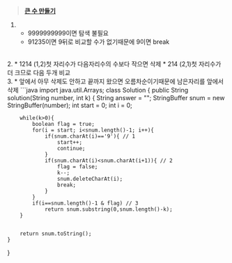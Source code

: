 ﻿> **[큰 수 만들기](https://programmers.co.kr/learn/courses/30/lessons/42883)**
1.
	* 9999999999이면 탐색 불필요
	* 91235이면 9뒤로 비교할 수가 없기때문에 9이면 break
<br/>
2. 
	*  1214 (1,2)첫 자리수가 다음자리수의 수보다 작으면 삭제
	*  214 (2,1)첫 자리수가 더 크므로 다음 두개 비교
<br/>
3. 
	*  앞에서 아무 삭제도 안하고 끝까지 왔으면 오름차순이기때문에 남은자리를 앞에서 삭제
```java
import java.util.Arrays;
class Solution {
    public String solution(String number, int k) {
        String answer = "";
        StringBuffer snum = new StringBuffer(number);
        int start = 0;
        int i = 0;
        
        while(k>0){
            boolean flag = true;
            for(i = start; i<snum.length()-1; i++){
                if(snum.charAt(i)=='9'){ // 1
                    start++;
                    continue;
                }
                if(snum.charAt(i)<snum.charAt(i+1)){ // 2
                    flag = false;
                    k--;
                    snum.deleteCharAt(i);
                    break;
                }
            }
            if(i==snum.length()-1 & flag) // 3
                return snum.substring(0,snum.length()-k);
        }
        
        
        return snum.toString();
    }
}
```

